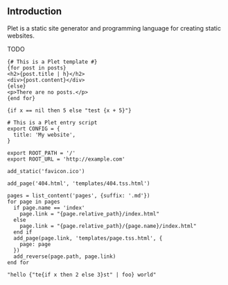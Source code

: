 ## Introduction

Plet is a static site generator and programming language for creating static websites. 

TODO

```html+plet
{# This is a Plet template #}
{for post in posts}
<h2>{post.title | h}</h2>
<div>{post.content}</div>
{else}
<p>There are no posts.</p>
{end for}

{if x == nil then 5 else "test {x + 5}"}
```

```plet
# This is a Plet entry script
export CONFIG = {
  title: 'My website',
}

export ROOT_PATH = '/'
export ROOT_URL = 'http://example.com'

add_static('favicon.ico')

add_page('404.html', 'templates/404.tss.html')

pages = list_content('pages', {suffix: '.md'})
for page in pages
  if page.name == 'index'
    page.link = "{page.relative_path}/index.html"
  else
    page.link = "{page.relative_path}/{page.name}/index.html"
  end if
  add_page(page.link, 'templates/page.tss.html', {
    page: page
  })
  add_reverse(page.path, page.link)
end for

"hello {"te{if x then 2 else 3}st" | foo} world"
```
